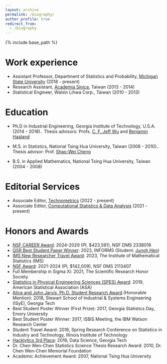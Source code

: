 ```yaml
---
layout: archive
permalink: /biography/
author_profile: true
redirect_from:
  - /biography
---
```


{% include base_path %}

Work experience
======
* Assistant Professor, Department of Statistics and Probability, [Michigan State University](https://stt.natsci.msu.edu/) (2018 -  present)
* Research Assistant, [Academia Sinica](https://www.stat.sinica.edu.tw/eng/), Taiwan (2013 - 2014)
* Statistical Engineer, Walsin Lihwa Corp., Taiwan (2010 - 2013)

Education
======
* Ph.D in Industrial Engineering, Georgia Institute of Technology, U.S.A. (2014 - 2018).. 
Thesis advisors: Profs. [C. F. Jeff Wu](https://www2.isye.gatech.edu/~jeffwu/) and [Benjamin Haaland](https://medicine.utah.edu/faculty/mddetail/u6012617)
 
* M.S. in Statistics, National Tsing Hua University, Taiwan (2008 - 2010).. 
Thesis advisor: Prof. [Shao-Wei Cheng](http://www.stat.nthu.edu.tw/~swcheng/index.htm)

* B.S. in Applied Mathematics, National Tsing Hua University, Taiwan (2004 - 2008)

  
Editorial Services
======
* Associate Editor, [Technometrics](https://www.tandfonline.com/toc/utch20/current) (2022 - present)
* Associate Editor, [Computational Statistics & Data Analysis](https://www.sciencedirect.com/journal/computational-statistics-and-data-analysis) (2021 - present)


Honors and Awards
======
* [NSF CAREER Award](https://www.nsf.gov/awardsearch/showAward?AWD_ID=2338018): 2024-2029 (PI, $423,591), NSF DMS 2338018
* [QSR Best Student Paper Winner](https://www.linkedin.com/posts/informs-quality-statistics-and-reliability-qsr_celebrating-the-winner-of-the-2023-informs-activity-7120983705677963264-_ETw?utm_source=share&utm_medium=member_desktop): 2023, INFORMS (Student: [Junoh Heo](https://directory.natsci.msu.edu/Directory/Profiles/Person/102488?org=2&group=188))
* [IMS New Researcher Travel Award](https://imstat.org/2023/04/18/ims-announces-2023-recipients-of-the-new-researcher-travel-awards/): 2023, The Institute of Mathematical Statistics (IMS)
* [NSF Award](https://www.nsf.gov/awardsearch/showAward?AWD_ID=2113407&HistoricalAwards=false): 2021-2024 (PI, $142,009), NSF DMS 2113407
* Full Membership in Sigma Xi: 2021, The Scientific Research Honor Society
* [Statistics in Physical Engineering Sciences (SPES) Award](https://www.amstat.org/your-career/awards/statistics-in-physical-engineering-sciences-award): 2019, American Statistical Association (ASA)
* [Alice and John Jarvis, Ph.D. Student Research Award](https://www.isye.gatech.edu/news/isye-presents-graduate-undergraduate-awards-outstanding-students-1) (Honorable Mention): 2018, Stewart School of Industrial & Systems Engineering (ISyE), Georgia Tech
* Best Student Poster Winner (First Prize): 2017, Georgia Statistics Day, Emory University
* Best Student Poster Winner: 2017, ISBIS Meeting, the IBM Watson Research Center
* Student Travel Award: 2016, Spring Research Conference on Statistics in Industry and Technology, Illinois Institute of Technology
* [Hacklytics 3rd Place](https://atdc.org/atdc-news/atdc-sponsored-hacklytics-competition-winners-named/): 2016, Data Science, Georgia Tech
* Dr. Chen Wen-Chen Statistics Science Thesis Research Award: 2010, Dr. Chen Wen-Chen Memorial Foundation
* Academic Achievement Award: 2007, National Tsing Hua University
